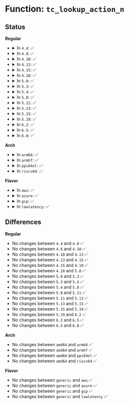 # Function: <code>tc_lookup_action_n</code>

## Status
<b>Regular</b>
<ul>
<li>
<details>
<summary>In <code>4.4</code>: ✅</summary>

```c
struct tc_action_ops *tc_lookup_action_n(char *kind);
```

**Collision:** Unique Static

**Inline:** No

**Transformation:** False

**Instances:**

```
In net/sched/act_api.c (ffffffff81747010)
Location: net/sched/act_api.c:368
Inline: False
Direct callers:
  - net/sched/act_api.c:tcf_action_init_1
  - net/sched/act_api.c:tcf_action_init_1
```
**Symbols:**

```
ffffffff81747010-ffffffff81747086: tc_lookup_action_n (STB_LOCAL)
```
</details>
</li>
<li>
<details>
<summary>In <code>4.8</code>: ✅</summary>

```c
struct tc_action_ops *tc_lookup_action_n(char *kind);
```

**Collision:** Unique Static

**Inline:** No

**Transformation:** False

**Instances:**

```
In net/sched/act_api.c (ffffffff817b4260)
Location: net/sched/act_api.c:386
Inline: False
Direct callers:
  - net/sched/act_api.c:tcf_action_init_1
  - net/sched/act_api.c:tcf_action_init_1
  - net/sched/act_api.c:tcf_action_init_1
```
**Symbols:**

```
ffffffff817b4260-ffffffff817b42d6: tc_lookup_action_n (STB_LOCAL)
```
</details>
</li>
<li>
<details>
<summary>In <code>4.10</code>: ✅</summary>

```c
struct tc_action_ops *tc_lookup_action_n(char *kind);
```

**Collision:** Unique Static

**Inline:** No

**Transformation:** False

**Instances:**

```
In net/sched/act_api.c (ffffffff817e3b10)
Location: net/sched/act_api.c:394
Inline: False
Direct callers:
  - net/sched/act_api.c:tcf_action_init_1
  - net/sched/act_api.c:tcf_action_init_1
  - net/sched/act_api.c:tcf_action_init_1
```
**Symbols:**

```
ffffffff817e3b10-ffffffff817e3b86: tc_lookup_action_n (STB_LOCAL)
```
</details>
</li>
<li>
<details>
<summary>In <code>4.13</code>: ✅</summary>

```c
struct tc_action_ops *tc_lookup_action_n(char *kind);
```

**Collision:** Unique Static

**Inline:** No

**Transformation:** False

**Instances:**

```
In net/sched/act_api.c (ffffffff81803470)
Location: net/sched/act_api.c:421
Inline: False
Direct callers:
  - net/sched/act_api.c:tcf_action_init_1
  - net/sched/act_api.c:tcf_action_init_1
  - net/sched/act_api.c:tcf_action_init_1
  - net/sched/act_api.c:tcf_action_init_1
  - net/sched/act_api.c:tcf_action_init_1
```
**Symbols:**

```
ffffffff81803470-ffffffff818034dd: tc_lookup_action_n (STB_LOCAL)
```
</details>
</li>
<li>
<details>
<summary>In <code>4.15</code>: ✅</summary>

```c
struct tc_action_ops *tc_lookup_action_n(char *kind);
```

**Collision:** Unique Static

**Inline:** No

**Transformation:** False

**Instances:**

```
In net/sched/act_api.c (ffffffff818818f0)
Location: net/sched/act_api.c:434
Inline: False
Direct callers:
  - net/sched/act_api.c:tcf_action_init_1
  - net/sched/act_api.c:tcf_action_init_1
  - net/sched/act_api.c:tcf_action_init_1
  - net/sched/act_api.c:tcf_action_init_1
  - net/sched/act_api.c:tcf_action_init_1
```
**Symbols:**

```
ffffffff818818f0-ffffffff8188195d: tc_lookup_action_n (STB_LOCAL)
```
</details>
</li>
<li>
<details>
<summary>In <code>4.18</code>: ✅</summary>

```c
struct tc_action_ops *tc_lookup_action_n(char *kind);
```

**Collision:** Unique Static

**Inline:** No

**Transformation:** False

**Instances:**

```
In net/sched/act_api.c (ffffffff818d53c0)
Location: net/sched/act_api.c:454
Inline: False
Direct callers:
  - net/sched/act_api.c:tcf_action_init_1
  - net/sched/act_api.c:tcf_action_init_1
  - net/sched/act_api.c:tcf_action_init_1
```
**Symbols:**

```
ffffffff818d53c0-ffffffff818d542d: tc_lookup_action_n (STB_LOCAL)
```
</details>
</li>
<li>
<details>
<summary>In <code>5.0</code>: ✅</summary>

```c
struct tc_action_ops *tc_lookup_action_n(char *kind);
```

**Collision:** Unique Static

**Inline:** No

**Transformation:** False

**Instances:**

```
In net/sched/act_api.c (ffffffff81902000)
Location: net/sched/act_api.c:581
Inline: False
Direct callers:
  - net/sched/act_api.c:tcf_action_init_1
  - net/sched/act_api.c:tcf_action_init_1
  - net/sched/act_api.c:tcf_action_init_1
```
**Symbols:**

```
ffffffff81902000-ffffffff8190206d: tc_lookup_action_n (STB_LOCAL)
```
</details>
</li>
<li>
<details>
<summary>In <code>5.3</code>: ✅</summary>

```c
struct tc_action_ops *tc_lookup_action_n(char *kind);
```

**Collision:** Unique Static

**Inline:** No

**Transformation:** False

**Instances:**

```
In net/sched/act_api.c (ffffffff81963180)
Location: net/sched/act_api.c:608
Inline: False
Direct callers:
  - net/sched/act_api.c:tcf_action_init_1
  - net/sched/act_api.c:tcf_action_init_1
  - net/sched/act_api.c:tcf_action_init_1
```
**Symbols:**

```
ffffffff81963180-ffffffff819631f9: tc_lookup_action_n (STB_LOCAL)
```
</details>
</li>
<li>
<details>
<summary>In <code>5.4</code>: ✅</summary>

```c
struct tc_action_ops *tc_lookup_action_n(char *kind);
```

**Collision:** Unique Static

**Inline:** No

**Transformation:** False

**Instances:**

```
In net/sched/act_api.c (ffffffff81999d00)
Location: net/sched/act_api.c:608
Inline: False
Direct callers:
  - net/sched/act_api.c:tcf_action_init_1
  - net/sched/act_api.c:tcf_action_init_1
  - net/sched/act_api.c:tcf_action_init_1
```
**Symbols:**

```
ffffffff81999d00-ffffffff81999d79: tc_lookup_action_n (STB_LOCAL)
```
</details>
</li>
<li>
<details>
<summary>In <code>5.8</code>: ✅</summary>

```c
struct tc_action_ops *tc_lookup_action_n(char *kind);
```

**Collision:** Unique Static

**Inline:** No

**Transformation:** False

**Instances:**

```
In net/sched/act_api.c (ffffffff81a72e70)
Location: net/sched/act_api.c:624
Inline: False
Direct callers:
  - net/sched/act_api.c:tcf_action_init_1
  - net/sched/act_api.c:tcf_action_init_1
  - net/sched/act_api.c:tcf_action_init_1
```
**Symbols:**

```
ffffffff81a72e70-ffffffff81a72ee1: tc_lookup_action_n (STB_LOCAL)
```
</details>
</li>
<li>
<details>
<summary>In <code>5.11</code>: ✅</summary>

```c
struct tc_action_ops *tc_lookup_action_n(char *kind);
```

**Collision:** Unique Static

**Inline:** No

**Transformation:** False

**Instances:**

```
In net/sched/act_api.c (ffffffff81a7ba30)
Location: net/sched/act_api.c:665
Inline: False
Direct callers:
  - net/sched/act_api.c:tc_action_load_ops
  - net/sched/act_api.c:tc_action_load_ops
```
**Symbols:**

```
ffffffff81a7ba30-ffffffff81a7baa1: tc_lookup_action_n (STB_LOCAL)
```
</details>
</li>
<li>
<details>
<summary>In <code>5.13</code>: ✅</summary>

```c
struct tc_action_ops *tc_lookup_action_n(char *kind);
```

**Collision:** Unique Static

**Inline:** No

**Transformation:** False

**Instances:**

```
In net/sched/act_api.c (ffffffff81a64660)
Location: net/sched/act_api.c:678
Inline: False
Direct callers:
  - net/sched/act_api.c:tc_action_load_ops
  - net/sched/act_api.c:tc_action_load_ops
```
**Symbols:**

```
ffffffff81a64660-ffffffff81a646d1: tc_lookup_action_n (STB_LOCAL)
```
</details>
</li>
<li>
<details>
<summary>In <code>5.15</code>: ✅</summary>

```c
struct tc_action_ops *tc_lookup_action_n(char *kind);
```

**Collision:** Unique Static

**Inline:** No

**Transformation:** False

**Instances:**

```
In net/sched/act_api.c (ffffffff81b1da70)
Location: net/sched/act_api.c:678
Inline: False
Direct callers:
  - net/sched/act_api.c:tc_action_load_ops
  - net/sched/act_api.c:tc_action_load_ops
```
**Symbols:**

```
ffffffff81b1da70-ffffffff81b1dae1: tc_lookup_action_n (STB_LOCAL)
```
</details>
</li>
<li>
<details>
<summary>In <code>5.19</code>: ✅</summary>

```c
struct tc_action_ops *tc_lookup_action_n(char *kind);
```

**Collision:** Unique Static

**Inline:** No

**Transformation:** False

**Instances:**

```
In net/sched/act_api.c (ffffffff81ca4710)
Location: net/sched/act_api.c:993
Inline: False
Direct callers:
  - net/sched/act_api.c:tc_action_load_ops
  - net/sched/act_api.c:tc_action_load_ops
  - net/sched/act_api.c:tc_action_load_ops
```
**Symbols:**

```
ffffffff81ca4710-ffffffff81ca4784: tc_lookup_action_n (STB_LOCAL)
```
</details>
</li>
<li>
<details>
<summary>In <code>6.2</code>: ✅</summary>

```c
struct tc_action_ops *tc_lookup_action_n(char *kind);
```

**Collision:** Unique Static

**Inline:** No

**Transformation:** False

**Instances:**

```
In net/sched/act_api.c (ffffffff81e61120)
Location: net/sched/act_api.c:1019
Inline: False
Direct callers:
  - net/sched/act_api.c:tc_action_load_ops
  - net/sched/act_api.c:tc_action_load_ops
  - net/sched/act_api.c:tc_action_load_ops
```
**Symbols:**

```
ffffffff81e61120-ffffffff81e61194: tc_lookup_action_n (STB_LOCAL)
```
</details>
</li>
<li>
<details>
<summary>In <code>6.5</code>: ✅</summary>

```c
struct tc_action_ops *tc_lookup_action_n(char *kind);
```

**Collision:** Unique Static

**Inline:** No

**Transformation:** False

**Instances:**

```
In net/sched/act_api.c (ffffffff81ebd130)
Location: net/sched/act_api.c:1014
Inline: False
Direct callers:
  - net/sched/act_api.c:tc_action_load_ops
  - net/sched/act_api.c:tc_action_load_ops
  - net/sched/act_api.c:tc_action_load_ops
```
**Symbols:**

```
ffffffff81ebd130-ffffffff81ebd1a4: tc_lookup_action_n (STB_LOCAL)
```
</details>
</li>
<li>
<details>
<summary>In <code>6.8</code>: ✅</summary>

```c
struct tc_action_ops *tc_lookup_action_n(char *kind);
```

**Collision:** Unique Static

**Inline:** No

**Transformation:** False

**Instances:**

```
In net/sched/act_api.c (ffffffff81f80320)
Location: net/sched/act_api.c:1035
Inline: False
Direct callers:
  - net/sched/act_api.c:tc_action_load_ops
  - net/sched/act_api.c:tc_action_load_ops
  - net/sched/act_api.c:tc_action_load_ops
```
**Symbols:**

```
ffffffff81f80320-ffffffff81f80394: tc_lookup_action_n (STB_LOCAL)
```
</details>
</li>
</ul>
<b>Arch</b>
<ul>
<li>
<details>
<summary>In <code>arm64</code>: ✅</summary>

```c
struct tc_action_ops *tc_lookup_action_n(char *kind);
```

**Collision:** Unique Static

**Inline:** No

**Transformation:** False

**Instances:**

```
In net/sched/act_api.c (ffff800010c46f90)
Location: net/sched/act_api.c:608
Inline: False
Direct callers:
  - net/sched/act_api.c:tcf_action_init_1
  - net/sched/act_api.c:tcf_action_init_1
  - net/sched/act_api.c:tcf_action_init_1
```
**Symbols:**

```
ffff800010c46f90-ffff800010c47088: tc_lookup_action_n (STB_LOCAL)
```
</details>
</li>
<li>
<details>
<summary>In <code>armhf</code>: ✅</summary>

```c
struct tc_action_ops *tc_lookup_action_n(char *kind);
```

**Collision:** Unique Static

**Inline:** No

**Transformation:** False

**Instances:**

```
In net/sched/act_api.c (c0d58420)
Location: net/sched/act_api.c:608
Inline: False
Direct callers:
  - net/sched/act_api.c:tcf_action_init_1
  - net/sched/act_api.c:tcf_action_init_1
  - net/sched/act_api.c:tcf_action_init_1
```
**Symbols:**

```
c0d58420-c0d584cc: tc_lookup_action_n (STB_LOCAL)
```
</details>
</li>
<li>
<details>
<summary>In <code>ppc64el</code>: ✅</summary>

```c
struct tc_action_ops *tc_lookup_action_n(char *kind);
```

**Collision:** Unique Static

**Inline:** No

**Transformation:** False

**Instances:**

```
In net/sched/act_api.c (c000000000d43480)
Location: net/sched/act_api.c:608
Inline: False
Direct callers:
  - net/sched/act_api.c:tcf_action_init_1
  - net/sched/act_api.c:tcf_action_init_1
  - net/sched/act_api.c:tcf_action_init_1
```
**Symbols:**

```
c000000000d43480-c000000000d43718: tc_lookup_action_n (STB_LOCAL)
```
</details>
</li>
<li>
<details>
<summary>In <code>riscv64</code>: ✅</summary>

```c
struct tc_action_ops *tc_lookup_action_n(char *kind);
```

**Collision:** Unique Static

**Inline:** No

**Transformation:** False

**Instances:**

```
In net/sched/act_api.c (ffffffe0007b4dd6)
Location: net/sched/act_api.c:608
Inline: False
Direct callers:
  - net/sched/act_api.c:tcf_action_init_1
  - net/sched/act_api.c:tcf_action_init_1
  - net/sched/act_api.c:tcf_action_init_1
```
**Symbols:**

```
ffffffe0007b4dd6-ffffffe0007b4e58: tc_lookup_action_n (STB_LOCAL)
```
</details>
</li>
</ul>
<b>Flavor</b>
<ul>
<li>
<details>
<summary>In <code>aws</code>: ✅</summary>

```c
struct tc_action_ops *tc_lookup_action_n(char *kind);
```

**Collision:** Unique Static

**Inline:** No

**Transformation:** False

**Instances:**

```
In net/sched/act_api.c (ffffffff81939b70)
Location: net/sched/act_api.c:608
Inline: False
Direct callers:
  - net/sched/act_api.c:tcf_action_init_1
  - net/sched/act_api.c:tcf_action_init_1
  - net/sched/act_api.c:tcf_action_init_1
```
**Symbols:**

```
ffffffff81939b70-ffffffff81939be9: tc_lookup_action_n (STB_LOCAL)
```
</details>
</li>
<li>
<details>
<summary>In <code>azure</code>: ✅</summary>

```c
struct tc_action_ops *tc_lookup_action_n(char *kind);
```

**Collision:** Unique Static

**Inline:** No

**Transformation:** False

**Instances:**

```
In net/sched/act_api.c (ffffffff818f3670)
Location: net/sched/act_api.c:608
Inline: False
Direct callers:
  - net/sched/act_api.c:tcf_action_init_1
  - net/sched/act_api.c:tcf_action_init_1
  - net/sched/act_api.c:tcf_action_init_1
```
**Symbols:**

```
ffffffff818f3670-ffffffff818f36e9: tc_lookup_action_n (STB_LOCAL)
```
</details>
</li>
<li>
<details>
<summary>In <code>gcp</code>: ✅</summary>

```c
struct tc_action_ops *tc_lookup_action_n(char *kind);
```

**Collision:** Unique Static

**Inline:** No

**Transformation:** False

**Instances:**

```
In net/sched/act_api.c (ffffffff8198ad00)
Location: net/sched/act_api.c:608
Inline: False
Direct callers:
  - net/sched/act_api.c:tcf_action_init_1
  - net/sched/act_api.c:tcf_action_init_1
  - net/sched/act_api.c:tcf_action_init_1
```
**Symbols:**

```
ffffffff8198ad00-ffffffff8198ad79: tc_lookup_action_n (STB_LOCAL)
```
</details>
</li>
<li>
<details>
<summary>In <code>lowlatency</code>: ✅</summary>

```c
struct tc_action_ops *tc_lookup_action_n(char *kind);
```

**Collision:** Unique Static

**Inline:** No

**Transformation:** False

**Instances:**

```
In net/sched/act_api.c (ffffffff819ad560)
Location: net/sched/act_api.c:608
Inline: False
Direct callers:
  - net/sched/act_api.c:tcf_action_init_1
  - net/sched/act_api.c:tcf_action_init_1
  - net/sched/act_api.c:tcf_action_init_1
```
**Symbols:**

```
ffffffff819ad560-ffffffff819ad5d8: tc_lookup_action_n (STB_LOCAL)
```
</details>
</li>
</ul>

## Differences
<b>Regular</b>
<ul>
<li>
No changes between <code>4.4</code> and <code>4.8</code> ✅
</li>
<li>
No changes between <code>4.8</code> and <code>4.10</code> ✅
</li>
<li>
No changes between <code>4.10</code> and <code>4.13</code> ✅
</li>
<li>
No changes between <code>4.13</code> and <code>4.15</code> ✅
</li>
<li>
No changes between <code>4.15</code> and <code>4.18</code> ✅
</li>
<li>
No changes between <code>4.18</code> and <code>5.0</code> ✅
</li>
<li>
No changes between <code>5.0</code> and <code>5.3</code> ✅
</li>
<li>
No changes between <code>5.3</code> and <code>5.4</code> ✅
</li>
<li>
No changes between <code>5.4</code> and <code>5.8</code> ✅
</li>
<li>
No changes between <code>5.8</code> and <code>5.11</code> ✅
</li>
<li>
No changes between <code>5.11</code> and <code>5.13</code> ✅
</li>
<li>
No changes between <code>5.13</code> and <code>5.15</code> ✅
</li>
<li>
No changes between <code>5.15</code> and <code>5.19</code> ✅
</li>
<li>
No changes between <code>5.19</code> and <code>6.2</code> ✅
</li>
<li>
No changes between <code>6.2</code> and <code>6.5</code> ✅
</li>
<li>
No changes between <code>6.5</code> and <code>6.8</code> ✅
</li>
</ul>
<b>Arch</b>
<ul>
<li>
No changes between <code>amd64</code> and <code>arm64</code> ✅
</li>
<li>
No changes between <code>amd64</code> and <code>armhf</code> ✅
</li>
<li>
No changes between <code>amd64</code> and <code>ppc64el</code> ✅
</li>
<li>
No changes between <code>amd64</code> and <code>riscv64</code> ✅
</li>
</ul>
<b>Flavor</b>
<ul>
<li>
No changes between <code>generic</code> and <code>aws</code> ✅
</li>
<li>
No changes between <code>generic</code> and <code>azure</code> ✅
</li>
<li>
No changes between <code>generic</code> and <code>gcp</code> ✅
</li>
<li>
No changes between <code>generic</code> and <code>lowlatency</code> ✅
</li>
</ul>
